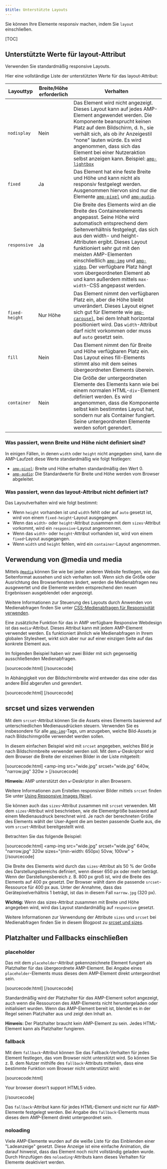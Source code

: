 ```yaml
---
$title: Unterstützte Layouts
---
```


Sie können Ihre Elemente responsiv machen, indem Sie `layout` einschließen.

[TOC]

## Unterstützte Werte für layout-Attribut

Verwenden Sie standardmäßig responsive Layouts.

Hier eine vollständige Liste der unterstützten Werte für das layout-Attribut:

<table>
  <thead>
    <tr>
      <th class="col-twenty" data-th="Layout type">Layouttyp</th>
      <th class="col-twenty" data-th="Width/height required">Breite/Höhe erforderlich</th>
      <th data-th="Behavior">Verhalten</th>
    </tr>
  </thead>
  <tbody>
    <tr>
      <td class="col-twenty" data-th="Layout type"><code>nodisplay</code></td>
      <td class="col-twenty" data-th="Description">Nein</td>
      <td data-th="Behavior">Das Element wird nicht angezeigt. Dieses Layout kann auf jedes AMP-Element angewendet werden. Die Komponente beansprucht keinen Platz auf dem Bildschirm, d. h., sie verhält sich, als ob ihr Anzeigestil "none" lauten würde. Es wird angenommen, dass sich das Element bei einer Nutzeraktion selbst anzeigen kann. Beispiel: <a href="/docs/reference/extended/amp-lightbox.html"><code>amp-lightbox</code></a></td>
    </tr>
    <tr>
      <td class="col-twenty" data-th="Layout type"><code>fixed</code></td>
      <td class="col-twenty" data-th="Description">Ja</td>
      <td data-th="Behavior">Das Element hat eine feste Breite und Höhe und kann nicht als responsiv festgelegt werden. Ausgenommen hiervon sind nur die Elemente <a href="/docs/reference/amp-pixel.html"><code>amp-pixel</code></a> und <a href="/docs/reference/extended/amp-audio.html"><code>amp-audio</code></a>.</td>
    </tr>
    <tr>
      <td class="col-twenty" data-th="Layout type"><code>responsive</code></td>
      <td class="col-twenty" data-th="Description">Ja</td>
      <td data-th="Behavior">Die Breite des Elements wird an die Breite des Containerelements angepasst. Seine Höhe wird automatisch entsprechend dem Seitenverhältnis festgelegt, das sich aus den width- und height-Attributen ergibt. Dieses Layout funktioniert sehr gut mit den meisten AMP-Elementen einschließlich <a href="/docs/reference/amp-img.html"><code>amp-img</code></a> und <a href="/docs/reference/amp-video.html"><code>amp-video</code></a>. Der verfügbare Platz hängt vom übergeordneten Element ab und kann außerdem mittels <code>max-width</code>-CSS angepasst werden.</td>
    </tr>
    <tr>
      <td class="col-twenty" data-th="Layout type"><code>fixed-height</code></td>
      <td class="col-twenty" data-th="Description">Nur Höhe</td>
      <td data-th="Behavior">Das Element nimmt den verfügbaren Platz ein, aber die Höhe bleibt unverändert. Dieses Layout eignet sich gut für Elemente wie <a href="/docs/reference/extended/amp-carousel.html"><code>amp-carousel</code></a>, bei dem Inhalt horizontal positioniert wird. Das <code>width</code>-Attribut darf nicht vorkommen oder muss auf <code>auto</code> gesetzt sein.</td>
    </tr>
    <tr>
      <td class="col-twenty" data-th="Layout type"><code>fill</code></td>
      <td class="col-twenty" data-th="Description">Nein</td>
      <td data-th="Behavior">Das Element nimmt den für Breite und Höhe verfügbaren Platz ein. Das Layout eines fill-Elements stimmt also mit dem seines übergeordneten Elements überein.</td>
    </tr>
    <tr>
      <td class="col-twenty" data-th="Layout type"><code>container</code></td>
      <td class="col-twenty" data-th="Description">Nein</td>
      <td data-th="Behavior">Die Größe der untergeordneten Elemente des Elements kann wie bei einem normalen HTML-<code>div</code>-Element definiert werden. Es wird angenommen, dass die Komponente selbst kein bestimmtes Layout hat, sondern nur als Container fungiert. Seine untergeordneten Elemente werden sofort gerendert.</td>
    </tr>
  </tbody>
</table>

### Was passiert, wenn Breite und Höhe nicht definiert sind?

In einigen Fällen, in denen `width` oder `height` nicht angegeben sind, kann die AMP-Laufzeit diese Werte standardmäßig wie folgt festlegen:

* [`amp-pixel`](/docs/reference/amp-pixel.html): Breite und Höhe erhalten standardmäßig den Wert 0.
* [`amp-audio`](/docs/reference/extended/amp-audio.html): Die Standardwerte für Breite und Höhe werden vom Browser abgeleitet.

### Was passiert, wenn das layout-Attribut nicht definiert ist?

Das Layoutverhalten wird wie folgt bestimmt:

* Wenn `height` vorhanden ist und `width` fehlt oder auf `auto` gesetzt ist, wird von einem `fixed-height`-Layout ausgegangen.
* Wenn das `width`- oder `height`-Attribut zusammen mit dem `sizes`-Attribut vorkommt, wird ein `responsive`-Layout angenommen.
* Wenn das `width`- oder `height`-Attribut vorhanden ist, wird von einem `fixed`-Layout ausgegangen.
* Wenn `width` und `height` fehlen, wird ein `container`-Layout angenommen.

## Verwendung von @media und media

Mittels [`@media`](https://developer.mozilla.org/en-US/docs/Web/CSS/@media) können Sie wie bei jeder anderen Website festlegen, wie das Seitenformat aussehen und sich verhalten soll.
Wenn sich die Größe oder Ausrichtung des Browserfensters ändert, werden die Medienabfragen neu ausgewertet und die Elemente werden entsprechend den neuen Ergebnissen ausgeblendet oder angezeigt.

Weitere Informationen zur Steuerung des Layouts durch Anwenden von Medienabfragen finden Sie unter [CSS-Medienabfragen für Responsivität verwenden](https://developers.google.com/web/fundamentals/design-and-ui/responsive/fundamentals/use-media-queries?hl=de).

Eine zusätzliche Funktion für das in AMP verfügbare Responsive Webdesign ist das `media`-Attribut.
Dieses Attribut kann mit jedem AMP-Element verwendet werden. Es funktioniert ähnlich wie Medienabfragen in Ihrem globalen Stylesheet, wirkt sich aber nur auf einer einzigen Seite auf das konkrete Element aus.

Im folgenden Beispiel haben wir zwei Bilder mit sich gegenseitig ausschließenden Medienabfragen.

[sourcecode:html]
<amp-img
    media="(min-width: 650px)"
    src="wide.jpg"
    width=466
    height=355
    layout="responsive" >
</amp-img>
[/sourcecode]

In Abhängigkeit von der Bildschirmbreite wird entweder das eine oder das andere Bild abgerufen und gerendert.

[sourcecode:html]
<amp-img
    media="(max-width: 649px)"
    src="narrow.jpg"
    width=527
    height=193
    layout="responsive" >
</amp-img>
[/sourcecode]

## srcset und sizes verwenden

Mit dem `srcset`-Attribut können Sie die Assets eines Elements basierend auf unterschiedlichen Medienausdrücken steuern.
Verwenden Sie es insbesondere für alle [`amp-img`](/docs/reference/amp-img.html)-Tags, um anzugeben, welche Bild-Assets je nach Bildschirmgröße verwendet werden sollen.

In diesem einfachen Beispiel wird mit `srcset` angegeben, welches Bild je nach Bildschirmbreite verwendet werden soll.
Mit dem `w`-Deskriptor wird dem Browser die Breite der einzelnen Bilder in der Liste mitgeteilt:

[sourcecode:html]
<amp-img
    src="wide.jpg"
    srcset="wide.jpg" 640w,
           "narrow.jpg" 320w >
</amp-img>
[/sourcecode]

**Hinweis:** AMP unterstützt den `w`-Deskriptor in allen Browsern.

Weitere Informationen zum Erstellen responsiver Bilder mittels `srcset` finden Sie unter [Using Responsive Images (Now)](http://alistapart.com/article/using-responsive-images-now).

Sie können auch das `sizes`-Attribut zusammen mit `srcset` verwenden.
Mit dem `sizes`-Attribut wird beschrieben, wie die Elementgröße basierend auf einem Medienausdruck berechnet wird.
Je nach der berechneten Größe des Elements wählt der User-Agent die am besten passende Quelle aus, die vom `srcset`-Attribut bereitgestellt wird.

Betrachten Sie das folgende Beispiel:

[sourcecode:html]
<amp-img
    src="wide.jpg"
    srcset="wide.jpg" 640w,
           "narrow.jpg" 320w
    sizes="(min-width: 650px) 50vw, 100vw" >
</amp-img>
[/sourcecode]

Die Breite des Elements wird durch das `sizes`-Attribut als 50 % der Größe des Darstellungsbereichs definiert, wenn dieser 650 px oder mehr beträgt.
Wenn der Darstellungsbereich z. B. 800 px groß ist, wird die Breite des Elements auf 400 px gesetzt.
Der Browser wählt dann die passende `srcset`-Ressource für 400 px aus. Unter der Annahme, dass das Gerätepixelverhältnis 1 beträgt, ist das in diesem Fall `narrow.jpg` (320 px).

**Wichtig:** Wenn das sizes-Attribut zusammen mit Breite und Höhe angegeben wird, wird das Layout standardmäßig auf `responsive` gesetzt.

Weitere Informationen zur Verwendung der Attribute `sizes` und `srcset` bei Medienabfragen finden Sie in diesem Blogpost zu [srcset und sizes](https://ericportis.com/posts/2014/srcset-sizes/).

## Platzhalter und Fallbacks einschließen

### placeholder

Das mit dem `placeholder`-Attribut gekennzeichnete Element fungiert als Platzhalter für das übergeordnete AMP-Element.
Bei Angabe eines `placeholder`-Elements muss dieses dem AMP-Element direkt untergeordnet sein.

[sourcecode:html]
<amp-anim src="animated.gif" width=466 height=355 layout="responsive" >
    <amp-img placeholder src="preview.png" layout="fill"></amp-img>
</amp-anim>
[/sourcecode]

Standardmäßig wird der Platzhalter für das AMP-Element sofort angezeigt, auch wenn die Ressourcen des AMP-Elements nicht heruntergeladen oder initialisiert wurden.
Wenn das AMP-Element bereit ist, blendet es in der Regel seinen Platzhalter aus und zeigt den Inhalt an.

**Hinweis:** Der Platzhalter braucht kein AMP-Element zu sein. Jedes HTML-Element kann als Platzhalter fungieren.

### fallback

Mit dem `fallback`-Attribut können Sie das Fallback-Verhalten für jedes Element festlegen, das vom Browser nicht unterstützt wird.
So können Sie z. B. dem Nutzer mithilfe des `fallback`-Attributs mitteilen, dass eine bestimmte Funktion vom Browser nicht unterstützt wird:

[sourcecode:html]
<amp-video width=400 height=300 src="https://yourhost.com/videos/myvideo.mp4"
    poster="myvideo-poster.jpg" >
  <div fallback>
        <p>Your browser doesn’t support HTML5 video.</p>
  </div>
</amp-video>
[/sourcecode]

Das `fallback`-Attribut kann für jedes HTML-Element und nicht nur für AMP-Elemente festgelegt werden.
Bei Angabe des `fallback`-Elements muss dieses dem AMP-Element direkt untergeordnet sein.

### noloading

Viele AMP-Elemente wurden auf die weiße Liste für das Einblenden einer "Ladeanzeige" gesetzt. Diese Anzeige ist eine einfache Animation, die darauf hinweist, dass das Element noch nicht vollständig geladen wurde.
Durch Hinzufügen des `noloading`-Attributs kann dieses Verhalten für Elemente deaktiviert werden.
